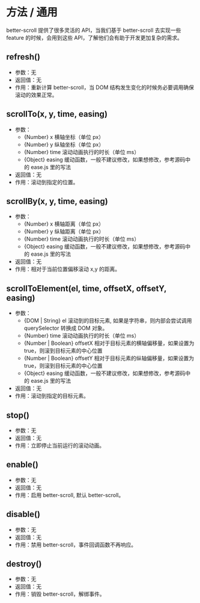 # 方法 / 通用

better-scroll 提供了很多灵活的 API，当我们基于 better-scroll 去实现一些 feature 的时候，会用到这些 API，了解他们会有助于开发更加复杂的需求。

## refresh()
  - 参数：无
  - 返回值：无  
  - 作用：重新计算 better-scroll，当 DOM 结构发生变化的时候务必要调用确保滚动的效果正常。

## scrollTo(x, y, time, easing)
   - 参数：
     - {Number} x 横轴坐标（单位 px）
     - {Number} y 纵轴坐标（单位 px）
     - {Number} time 滚动动画执行的时长（单位 ms）
     - {Object} easing 缓动函数，一般不建议修改，如果想修改，参考源码中的 ease.js 里的写法
   - 返回值：无  
   - 作用：滚动到指定的位置。  

## scrollBy(x, y, time, easing)
   - 参数：
     - {Number} x 横轴距离（单位 px）
     - {Number} y 纵轴距离（单位 px）
     - {Number} time 滚动动画执行的时长（单位 ms）
     - {Object} easing 缓动函数，一般不建议修改，如果想修改，参考源码中的 ease.js 里的写法
   - 返回值：无  
   - 作用：相对于当前位置偏移滚动 x,y 的距离。
   
## scrollToElement(el, time, offsetX, offsetY, easing)
   - 参数：
     - {DOM | String} el 滚动到的目标元素, 如果是字符串，则内部会尝试调用 querySelector 转换成 DOM 对象。
     - {Number} time 滚动动画执行的时长（单位 ms）
     - {Number | Boolean} offsetX 相对于目标元素的横轴偏移量，如果设置为 true，则滚到目标元素的中心位置
     - {Number | Boolean} offsetY 相对于目标元素的纵轴偏移量，如果设置为 true，则滚到目标元素的中心位置
     - {Object} easing 缓动函数，一般不建议修改，如果想修改，参考源码中的 ease.js 里的写法
   - 返回值：无  
   - 作用：滚动到指定的目标元素。

## stop()
   - 参数：无
   - 返回值：无
   - 作用：立即停止当前运行的滚动动画。
   
## enable()
   - 参数：无
   - 返回值：无
   - 作用：启用 better-scroll, 默认 better-scroll。

## disable()
   - 参数：无
   - 返回值：无
   - 作用：禁用 better-scroll，事件回调函数不再响应。
   
## destroy()
   - 参数：无
   - 返回值：无
   - 作用：销毁 better-scroll，解绑事件。